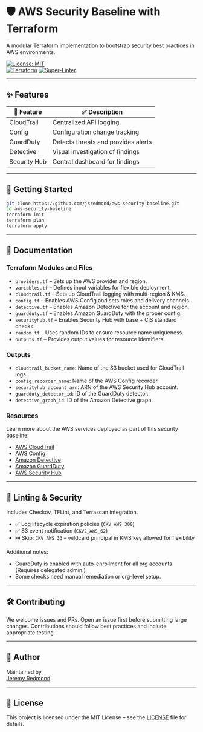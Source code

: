 # 🛡️ AWS Security Baseline with Terraform

A modular Terraform implementation to bootstrap security best practices in AWS environments.

[![License: MIT](https://img.shields.io/badge/License-MIT-yellow.svg)](LICENSE)  
[![Terraform](https://img.shields.io/badge/Terraform-Modules-blueviolet)](https://www.terraform.io/)
[![Super-Linter](https://github.com/jsredmond/aws-security-baseline/actions/workflows/linter.yml/badge.svg)](https://github.com/jsredmond/aws-security-baseline/actions/workflows/linter.yml)

---

## ✨ Features

| 🔐 Feature   | ✅ Description                      |
| ------------ | ----------------------------------- |
| CloudTrail   | Centralized API logging             |
| Config       | Configuration change tracking       |
| GuardDuty    | Detects threats and provides alerts |
| Detective    | Visual investigation of findings    |
| Security Hub | Central dashboard for findings      |

---

## 🚀 Getting Started

```bash
git clone https://github.com/jsredmond/aws-security-baseline.git
cd aws-security-baseline
terraform init
terraform plan
terraform apply
```

---

## 📖 Documentation

### Terraform Modules and Files

- `providers.tf` – Sets up the AWS provider and region.
- `variables.tf` – Defines input variables for flexible deployment.
- `cloudtrail.tf` – Sets up CloudTrail logging with multi-region & KMS.
- `config.tf` – Enables AWS Config and sets roles and delivery channels.
- `detective.tf` – Enables Amazon Detective for the account and region.
- `guardduty.tf` – Enables Amazon GuardDuty with the proper config.
- `securityhub.tf` – Enables Security Hub with base + CIS standard checks.
- `random.tf` – Uses random IDs to ensure resource name uniqueness.
- `outputs.tf` – Provides output values for resource identifiers.

### Outputs

- `cloudtrail_bucket_name`: Name of the S3 bucket used for CloudTrail logs.
- `config_recorder_name`: Name of the AWS Config recorder.
- `securityhub_account_arn`: ARN of the AWS Security Hub account.
- `guardduty_detector_id`: ID of the GuardDuty detector.
- `detective_graph_id`: ID of the Amazon Detective graph.

### Resources

Learn more about the AWS services deployed as part of this security baseline:

- [AWS CloudTrail](https://aws.amazon.com/cloudtrail/)
- [AWS Config](https://aws.amazon.com/config/)
- [Amazon Detective](https://aws.amazon.com/detective/)
- [Amazon GuardDuty](https://aws.amazon.com/guardduty/)
- [AWS Security Hub](https://aws.amazon.com/security-hub/)

---

## 🧪 Linting & Security

Includes Checkov, TFLint, and Terrascan integration.

- ✅ Log lifecycle expiration policies (`CKV_AWS_300`)
- ✅ S3 event notification (`CKV2_AWS_62`)
- ⏭️ Skip: `CKV_AWS_33` – wildcard principal in KMS key allowed for flexibility

Additional notes:

- GuardDuty is enabled with auto-enrollment for all org accounts.  
  (Requires delegated admin.)
- Some checks need manual remediation or org-level setup.

---

## 🛠️ Contributing

We welcome issues and PRs. Open an issue first before submitting large changes.
Contributions should follow best practices and include appropriate testing.

---

## 👤 Author

Maintained by  
[Jeremy Redmond](https://github.com/jsredmond)

---

## 📄 License

This project is licensed under the MIT License – see the
[LICENSE](LICENSE) file for details.

